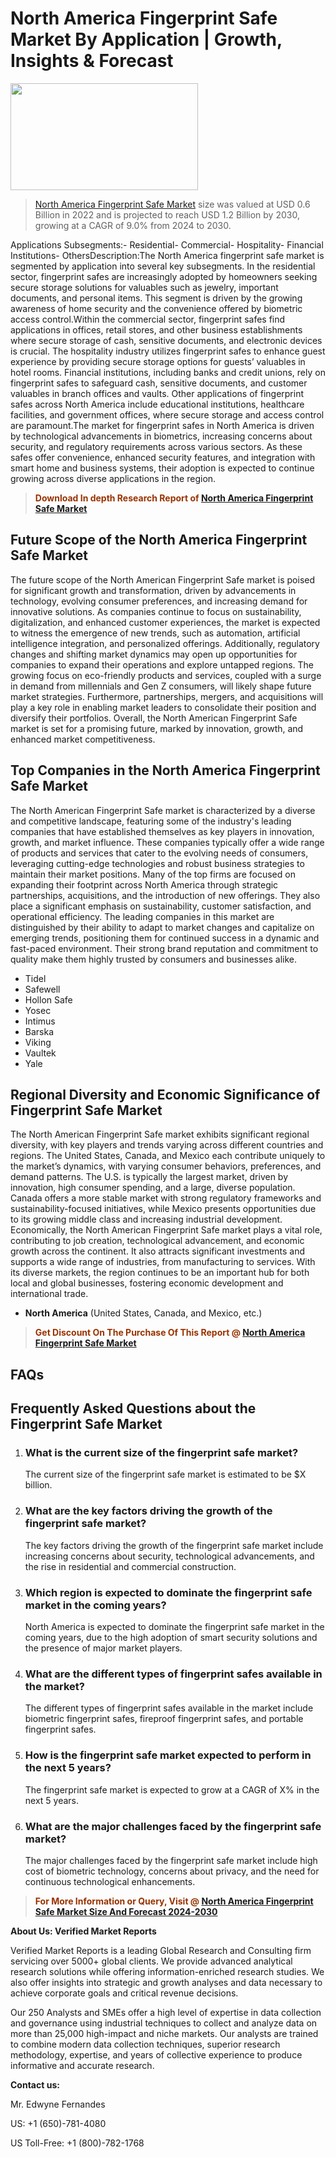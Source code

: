 <p><h1>North America Fingerprint Safe Market By Application | Growth, Insights & Forecast</h1><p><img class="aligncenter size-medium wp-image-105565" src="https://ffe5etoiles.com/wp-content/uploads/2025/01/MST7-300x171.png" alt="" width="300" height="171" /></p><blockquote><p><a href="https://www.verifiedmarketreports.com/download-sample/?rid=572658&utm_source=Github-NA&utm_medium=358" target="_blank">North America Fingerprint Safe Market</a> size was valued at USD 0.6 Billion in 2022 and is projected to reach USD 1.2 Billion by 2030, growing at a CAGR of 9.0% from 2024 to 2030.</p></blockquote>Applications Subsegments:- Residential- Commercial- Hospitality- Financial Institutions- OthersDescription:The North America fingerprint safe market is segmented by application into several key subsegments. In the residential sector, fingerprint safes are increasingly adopted by homeowners seeking secure storage solutions for valuables such as jewelry, important documents, and personal items. This segment is driven by the growing awareness of home security and the convenience offered by biometric access control.Within the commercial sector, fingerprint safes find applications in offices, retail stores, and other business establishments where secure storage of cash, sensitive documents, and electronic devices is crucial. The hospitality industry utilizes fingerprint safes to enhance guest experience by providing secure storage options for guests’ valuables in hotel rooms. Financial institutions, including banks and credit unions, rely on fingerprint safes to safeguard cash, sensitive documents, and customer valuables in branch offices and vaults. Other applications of fingerprint safes across North America include educational institutions, healthcare facilities, and government offices, where secure storage and access control are paramount.The market for fingerprint safes in North America is driven by technological advancements in biometrics, increasing concerns about security, and regulatory requirements across various sectors. As these safes offer convenience, enhanced security features, and integration with smart home and business systems, their adoption is expected to continue growing across diverse applications in the region.</p><blockquote><p><span style="color: #993300;"><strong>Download In depth Research Report of <a href="https://www.verifiedmarketreports.com/download-sample/?rid=572658&utm_source=Github-NA&utm_medium=358">North America Fingerprint Safe Market</a></strong></span></p></blockquote><h2>Future Scope of the North America Fingerprint Safe Market</h2><p>The future scope of the North American Fingerprint Safe market is poised for significant growth and transformation, driven by advancements in technology, evolving consumer preferences, and increasing demand for innovative solutions. As companies continue to focus on sustainability, digitalization, and enhanced customer experiences, the market is expected to witness the emergence of new trends, such as automation, artificial intelligence integration, and personalized offerings. Additionally, regulatory changes and shifting market dynamics may open up opportunities for companies to expand their operations and explore untapped regions. The growing focus on eco-friendly products and services, coupled with a surge in demand from millennials and Gen Z consumers, will likely shape future market strategies. Furthermore, partnerships, mergers, and acquisitions will play a key role in enabling market leaders to consolidate their position and diversify their portfolios. Overall, the North American Fingerprint Safe market is set for a promising future, marked by innovation, growth, and enhanced market competitiveness.</p><h2>Top Companies in the North America Fingerprint Safe Market</h2><p>The North American Fingerprint Safe market is characterized by a diverse and competitive landscape, featuring some of the industry's leading companies that have established themselves as key players in innovation, growth, and market influence. These companies typically offer a wide range of products and services that cater to the evolving needs of consumers, leveraging cutting-edge technologies and robust business strategies to maintain their market positions. Many of the top firms are focused on expanding their footprint across North America through strategic partnerships, acquisitions, and the introduction of new offerings. They also place a significant emphasis on sustainability, customer satisfaction, and operational efficiency. The leading companies in this market are distinguished by their ability to adapt to market changes and capitalize on emerging trends, positioning them for continued success in a dynamic and fast-paced environment. Their strong brand reputation and commitment to quality make them highly trusted by consumers and businesses alike.</p><p><ul><li>Tidel </li><li> Safewell </li><li> Hollon Safe </li><li> Yosec </li><li> Intimus </li><li> Barska </li><li> Viking </li><li> Vaultek </li><li> Yale</li></ul></p><h2>Regional Diversity and Economic Significance of Fingerprint Safe Market</h2><p>The North American Fingerprint Safe market exhibits significant regional diversity, with key players and trends varying across different countries and regions. The United States, Canada, and Mexico each contribute uniquely to the market’s dynamics, with varying consumer behaviors, preferences, and demand patterns. The U.S. is typically the largest market, driven by innovation, high consumer spending, and a large, diverse population. Canada offers a more stable market with strong regulatory frameworks and sustainability-focused initiatives, while Mexico presents opportunities due to its growing middle class and increasing industrial development. Economically, the North American Fingerprint Safe market plays a vital role, contributing to job creation, technological advancement, and economic growth across the continent. It also attracts significant investments and supports a wide range of industries, from manufacturing to services. With its diverse markets, the region continues to be an important hub for both local and global businesses, fostering economic development and international trade.</p><ul> <li><strong>North America</strong> (United States, Canada, and Mexico, etc.)</li></ul><blockquote><p><span style="color: #993300;"><strong>Get Discount On The Purchase Of This Report @ <a href="https://www.verifiedmarketreports.com/ask-for-discount/?rid=572658&utm_source=Github-NA&utm_medium=358">North America Fingerprint Safe Market</a></strong></span></p></blockquote><h2>FAQs</h2><p><h2>Frequently Asked Questions about the Fingerprint Safe Market</h1><ol> <li> <h3>What is the current size of the fingerprint safe market?</div><div></h3> <p>The current size of the fingerprint safe market is estimated to be $X billion.</p> </li> <li> <h3>What are the key factors driving the growth of the fingerprint safe market?</div><div></h3> <p>The key factors driving the growth of the fingerprint safe market include increasing concerns about security, technological advancements, and the rise in residential and commercial construction.</p> </li> <li> <h3>Which region is expected to dominate the fingerprint safe market in the coming years?</div><div></h3> <p>North America is expected to dominate the fingerprint safe market in the coming years, due to the high adoption of smart security solutions and the presence of major market players.</p> </li> <li> <h3>What are the different types of fingerprint safes available in the market?</div><div></h3> <p>The different types of fingerprint safes available in the market include biometric fingerprint safes, fireproof fingerprint safes, and portable fingerprint safes.</p> </li> <li> <h3>How is the fingerprint safe market expected to perform in the next 5 years?</div><div></h3> <p>The fingerprint safe market is expected to grow at a CAGR of X% in the next 5 years.</p> </li> <li> <h3>What are the major challenges faced by the fingerprint safe market?</div><div></h3> <p>The major challenges faced by the fingerprint safe market include high cost of biometric technology, concerns about privacy, and the need for continuous technological enhancements.</p> </li></ol></body></html></p><blockquote><p><span style="color: #993300;"><strong>For More Information or Query, Visit @ <a href="https://www.verifiedmarketreports.com/product/fingerprint-safe-market/">North America Fingerprint Safe Market Size And Forecast 2024-2030</a></strong></span></p></blockquote><p><strong>About Us: Verified Market Reports</strong></p><p>Verified Market Reports is a leading Global Research and Consulting firm servicing over 5000+ global clients. We provide advanced analytical research solutions while offering information-enriched research studies. We also offer insights into strategic and growth analyses and data necessary to achieve corporate goals and critical revenue decisions.</p><p>Our 250 Analysts and SMEs offer a high level of expertise in data collection and governance using industrial techniques to collect and analyze data on more than 25,000 high-impact and niche markets. Our analysts are trained to combine modern data collection techniques, superior research methodology, expertise, and years of collective experience to produce informative and accurate research.</p><p><strong>Contact us:</strong></p><p>Mr. Edwyne Fernandes</p><p>US: +1 (650)-781-4080</p><p>US Toll-Free: +1 (800)-782-1768</p>
